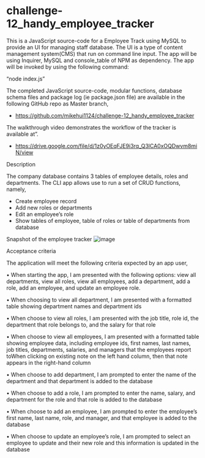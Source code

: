 # challenge-12_handy_employee_tracker

This is a JavaScript source-code for a Employee Track using MySQL to provide an UI for managing staff database. The UI is a type of content management system(CMS) that run on command line input.
The app will be using Inquirer, MySQL and console_table of NPM as dependency. The app will be invoked by using the following command:

“node index.js”

The completed JavaScript source-code, modular functions, database schema files and package log (ie package.json file) are available in the following GitHub repo as Master branch,

-	https://github.com/mikehui1124/challenge-12_handy_employee_tracker

The walkthrough video demonstrates the workflow of the tracker is available at”.

-	https://drive.google.com/file/d/1z0yOEqFJE9i3rq_Q3lCA0xOQDwvm8miN/view

Description

The company database contains 3 tables of employee details,  roles and departments. The CLI app allows use to run a set of CRUD functions, namely,
-	Create employee record
-	Add new roles or departments
-	Edit an employee’s role
-	Show tables of employee, table of roles or table of departments from database


Snapshot of the employee tracker
![image](https://user-images.githubusercontent.com/105307687/192639123-f1ecdb12-efc3-4fd9-b8c9-494961c43915.png)

Acceptance criteria

The application will meet the following criteria expected by an app user,

•	When starting the app, I am presented with the following options: view all departments, view all roles, view all employees, add a department, add a role, add an employee, and update an employee role.

•	When choosing to view all department, I am presented with a formatted table showing department names and department ids

•	When choose to view all roles, I am presented with the job title, role id, the department that role belongs to, and the salary for that role

•	When choose to view all employees, I am presented with a formatted table showing employee data, including employee ids, first names, last names, job titles, departments, salaries, and managers that the employees report toWhen clicking on existing note on the left hand column, then that note appears in the right-hand column

•	When choose to add department, I am prompted to enter the name of the department and that department is added to the database

•	When choose to add a role, I am prompted to enter the name, salary, and department for the role and that role is added to the database

•	When choose to add an employee, I am prompted to enter the employee’s first name, last name, role, and manager, and that employee is added to the database

•	When choose to update an employee’s role, I am prompted to select an employee to update and their new role and this information is updated in the database
